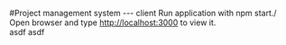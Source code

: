 #Project management system --- client
Run application with npm start./
Open browser and type [http://localhost:3000](http://localhost:3000) to view it.\
asdf
asdf
